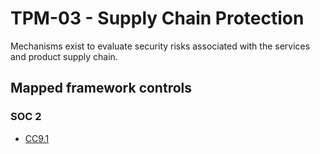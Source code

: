 # TPM-03 - Supply Chain Protection
Mechanisms exist to evaluate security risks associated with the services and product supply chain. 
## Mapped framework controls
### SOC 2
- [CC9.1](../soc2/cc91.md)